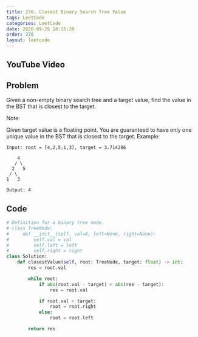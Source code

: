 ```yaml
---
title: 270. Closest Binary Search Tree Value
tags: LeetCode
categories: LeetCode
date: 2020-09-26 18:15:28
order: 270
layout: leetcode
---
```


## YouTube Video

## Problem

Given a non-empty binary search tree and a target value, find the value in the BST that is closest to the target.

Note:

Given target value is a floating point.
You are guaranteed to have only one unique value in the BST that is closest to the target.
Example:

```
Input: root = [4,2,5,1,3], target = 3.714286

    4
   / \
  2   5
 / \
1   3

Output: 4
```

## Code

```python
# Definition for a binary tree node.
# class TreeNode:
#     def __init__(self, val=0, left=None, right=None):
#         self.val = val
#         self.left = left
#         self.right = right
class Solution:
    def closestValue(self, root: TreeNode, target: float) -> int:
        res = root.val

        while root:
            if abs(root.val - target) < abs(res - target):
                res = root.val

            if root.val < target:
                root = root.right
            else:
                root = root.left

        return res
```
